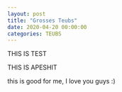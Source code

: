 ```yaml
---
layout: post
title: "Grosses Teubs"
date: 2020-04-20 00:00:00
categories: TEUBS
---
```

THIS IS TEST


THIS IS APESHIT

this is good for me, I love you guys :)
